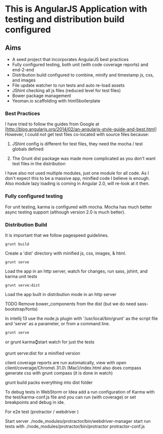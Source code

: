 # This is AngularJS Application with testing and distribution build configured

## Aims

* A seed project that incorporates AngularJS best practices
* Fully configured testing, both unit (with code coverage reports) and end-2-end
* Distribution build configured to combine, minify and timestamp js, css, and images
* File update watcher to run tests and auto re-load assets
* JShint checking all js files (reduced level for test files)
* Bower package management
* Yeoman.io scaffolding with html5boilerplate


### Best Practices
I have tried to follow the guides from Google at
[http://blog.angularjs.org/2014/02/an-angularjs-style-guide-and-best.html]
However, I could not get test files co-located with source files because:

1. JShint config is different for test files, they need the mocha / test globals defined

2. The Grunt dist package was made more complicated as you don't want test files in the distribution

I have also not used multiple modules, just one module for all code.
As I don't expect this to be a massive app, minified code I believe is enough. Also module lazy loading is coming in Angular 2.0, will re-look at it then.

### Fully configured testing
For unit testing, karma is configured with mocha. Mocha has much better async testing support (although version 2.0 is much better).



### Distribution Build

It is important that we follow pagespeed guidelines.
```
grunt build
```
Create a 'dist' directory with minified js, css, images, & html.

```
grunt serve
```
Load the app in an http server, watch for changes, run sass, jshint, and karma unit tests
```
grunt serve:dist
```
Load the app built in distribution mode in an http server


TODO
Remove bower_components from the dist (but we do need sass-bootstrap/fonts)




In intellij 13 use the node.js plugin with '/usr/local/bin/grunt' as the script file and 'serve' as a parameter, or from a command line.
```
grunt serve
```
or
grunt karma:watch:start watch
for just the tests

grunt serve:dist for a minified version

client coverage reports are run automatcally, view with
open client/coverage/Chrome\ 31.0\ \(Mac\)/index.html
also does compass
generate css with
grunt compass (it is done in watch)

grunt build packs everything into dist folder

To debug tests in WebStorm or Idea add a run configuration of Karma with the test/karma-conf.js file and you can run (with coverage)
or set breakpoints and debug in ide.

For e2e test (protractor / webdriver )

Start server
./node_modules/protractor/bin/webdriver-manager start
run tests with
./node_modules/protractor/bin/protractor protractor-conf.js


